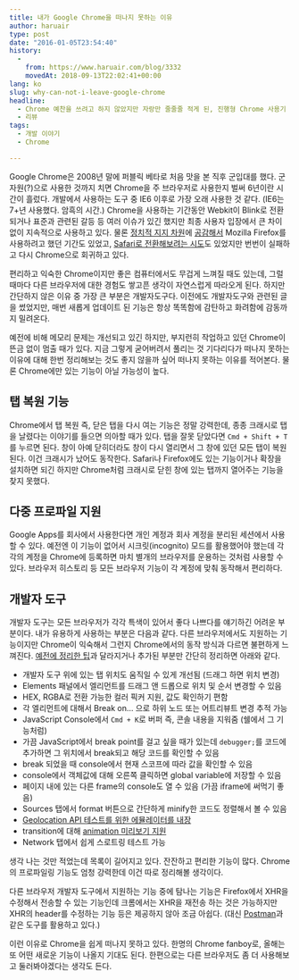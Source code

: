 ```yaml
---
title: 내가 Google Chrome을 떠나지 못하는 이유
author: haruair
type: post
date: "2016-01-05T23:54:40"
history:
  - 
    from: https://www.haruair.com/blog/3332
    movedAt: 2018-09-13T22:02:41+00:00
lang: ko
slug: why-can-not-i-leave-google-chrome
headline:
  - Chrome 예찬을 쓰려고 하지 않았지만 자랑만 줄줄줄 적게 된, 진행형 Chrome 사용기
  - 리뷰
tags:
  - 개발 이야기
  - Chrome

---
```

Google Chrome은 2008년 말에 퍼블릭 베타로 처음 맛을 본 직후 군입대를 했다. 군자원(?)으로 사용한 것까지 치면 Chrome을 주 브라우저로 사용한지 벌써 6년이란 시간이 흘렀다. 개발에서 사용하는 도구 중 IE6 이후로 가장 오래 사용한 것 같다. (IE6는 7+년 사용했다. 암흑의 시간.) Chrome을 사용하는 기간동안 Webkit이 Blink로 전환되거나 표준과 관련된 갈등 등 여러 이슈가 있긴 했지만 최종 사용자 입장에서 큰 차이 없이 지속적으로 사용하고 있다. 물론 [정치적 지지 차원][1]에 [공감해서][2] Mozilla Firefox를 사용하려고 했던 기간도 있었고, [Safari로 전환해보려는 시도][3]도 있었지만 번번이 실패하고 다시 Chrome으로 회귀하고 있다.

편리하고 익숙한 Chrome이지만 좋은 컴퓨터에서도 무겁게 느껴질 때도 있는데, 그럴 때마다 다른 브라우저에 대한 경험도 쌓고픈 생각이 자연스럽게 따라오게 된다. 하지만 간단하지 않은 이유 중 가장 큰 부분은 개발자도구다. 이전에도 개발자도구와 관련된 글을 썼었지만, 매번 새롭게 업데이트 된 기능은 항상 똑똑함에 감탄하고 화려함에 감동까지 밀려온다.

예전에 비해 메모리 문제는 개선되고 있긴 하지만, 부지런히 작업하고 있던 Chrome이 뜬금 없이 멈출 때가 있다. 지금 그렇게 굳어버려서 풀리는 것 기다리다가 떠나지 못하는 이유에 대해 한번 정리해보는 것도 좋지 않을까 싶어 떠나지 못하는 이유를 적어본다. 물론 Chrome에만 있는 기능이 아닐 가능성이 높다.

## 탭 복원 기능

Chrome에서 탭 복원 즉, 닫은 탭을 다시 여는 기능은 정말 강력한데, 종종 크래시로 탭을 날렸다는 이야기를 들으면 의아할 때가 있다. 탭을 잘못 닫았다면 `Cmd + Shift + T`를 누르면 된다. 창이 아예 닫히더라도 창이 다시 열리면서 그 창에 있던 모든 탭이 복원된다. 이건 크래시가 났어도 동작한다. Safari나 Firefox에도 있는 기능이거나 확장을 설치하면 되긴 하지만 Chrome처럼 크래시로 닫힌 창에 있는 탭까지 열어주는 기능을 찾지 못했다.

## 다중 프로파일 지원

Google Apps를 회사에서 사용한다면 개인 계정과 회사 계정을 분리된 세션에서 사용할 수 있다. 예전엔 이 기능이 없어서 시크릿(incognito) 모드를 활용했어야 했는데 각각의 계정을 Chrome에 등록하면 마치 별개의 브라우저를 운용하는 것처럼 사용할 수 있다. 브라우저 히스토리 등 모든 브라우저 기능이 각 계정에 맞춰 동작해서 편리하다.

## 개발자 도구

개발자 도구는 모든 브라우저가 각각 특색이 있어서 좋다 나쁘다를 얘기하긴 어려운 부분이다. 내가 유용하게 사용하는 부분은 다음과 같다. 다른 브라우저에서도 지원하는 기능이지만 Chrome이 익숙해서 그런지 Chrome에서의 동작 방식과 다르면 불편하게 느껴진다. [예전에 정리한 팁][4]과 달라지거나 추가된 부분만 간단히 정리하면 아래와 같다.

  * 개발자 도구 위에 있는 탭 위치도 움직일 수 있게 개선됨 (드래그 하면 위치 변경)
  * Elements 패널에서 엘리먼트를 드래그 앤 드롭으로 위치 및 순서 변경할 수 있음
  * HEX, RGBA로 전환 가능한 컬러 픽커 지원, 값도 확인하기 편함
  * 각 엘리먼트에 대해서 Break on&#8230; 으로 하위 노드 또는 어트리뷰트 변경 추적 가능
  * JavaScript Console에서 `Cmd + K`로 버퍼 즉, 콘솔 내용을 지워줌 (쉘에서 그 기능처럼)
  * 가끔 JavaScript에서 break point를 걸고 싶을 때가 있는데 `debugger;`를 코드에 추가하면 그 위치에서 break되고 해당 코드를 확인할 수 있음
  * break 되었을 때 console에서 현재 스코프에 따라 값을 확인할 수 있음
  * console에서 객체값에 대해 오른쪽 클릭하면 global variable에 저장할 수 있음
  * 페이지 내에 있는 다른 frame의 console도 열 수 있음 (가끔 iframe에 써먹기 좋음)
  * Sources 탭에서 format 버튼으로 간단하게 minify한 코드도 정렬해서 볼 수 있음
  * [Geolocation API 테스트를 위한 에뮬레이터를 내장][5]
  * transition에 대해 [animation 미리보기 지원][6]
  * Network 탭에서 쉽게 스로트링 테스트 가능

생각 나는 것만 적었는데 목록이 길어지고 있다. 잔잔하고 편리한 기능이 많다. Chrome의 프로파일링 기능도 엄청 강력한데 이건 따로 정리해볼 생각이다.

다른 브라우저 개발자 도구에서 지원하는 기능 중에 탐나는 기능은 Firefox에서 XHR을 수정해서 전송할 수 있는 기능인데 크롬에서는 XHR을 재전송 하는 것은 가능하지만 XHR의 header를 수정하는 기능 등은 제공하지 않아 조금 아쉽다. (대신 [Postman][7]과 같은 도구를 활용하고 있다.)

이런 이유로 Chrome을 쉽게 떠나지 못하고 있다. 한명의 Chrome fanboy로, 올해는 또 어떤 새로운 기능이 나올지 기대도 된다. 한편으로는 다른 브라우저도 좀 더 사용해보고 둘러봐야겠다는 생각도 든다.

 [1]: https://twitter.com/hongminhee/status/301620507734851584
 [2]: https://blog.outsider.ne.kr/906
 [3]: http://haruair.com/blog/1853
 [4]: http://haruair.com/blog/2260
 [5]: http://haruair.com/blog/2653
 [6]: https://twitter.com/haruair/status/664986757570543616
 [7]: https://www.getpostman.com/